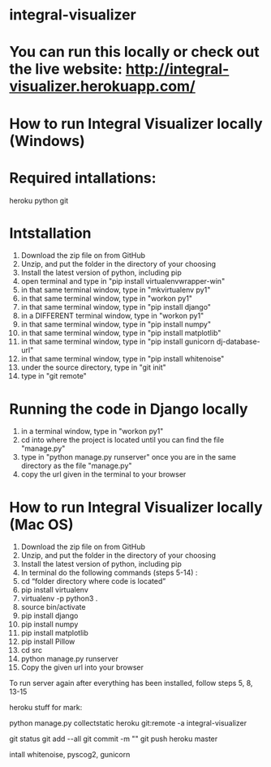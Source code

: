 # integral-visualizer

# You can run this locally or check out the live website: http://integral-visualizer.herokuapp.com/


# How to run Integral Visualizer locally (Windows)

# Required intallations:
heroku
python
git

# Intstallation
1. Download the zip file on from GitHub
2. Unzip, and put the folder in the directory of your choosing
3. Install the latest version of python, including pip
4. open terminal and type in "pip install virtualenvwrapper-win"
5. in that same terminal window, type in "mkvirtualenv py1"
6. in that same terminal window, type in "workon py1"
7. in that same terminal window, type in "pip install django"
9. in a DIFFERENT terminal window, type in "workon py1"
8. in that same terminal window, type in "pip install numpy"
9. in that same terminal window, type in "pip install matplotlib"
10. in that same terminal window, type in "pip install gunicorn dj-database-url"
11. in that same terminal window, type in "pip install whitenoise"
12. under the source directory, type in "git init"
13. type in "git remote"

# Running the code in Django locally
1. in a terminal window, type in "workon py1"
2. cd into where the project is located until you can find the file "manage.py"
3. type in "python manage.py runserver" once you are in the same directory as the file "manage.py"
4. copy the url given in the terminal to your browser

# How to run Integral Visualizer locally (Mac OS)

1. Download the zip file on from GitHub
2. Unzip, and put the folder in the directory of your choosing
3. Install the latest version of python, including pip
4. In terminal do the following commands (steps 5-14) :
5. cd “folder directory where code is located”
6. pip install virtualenv
7. virtualenv -p python3 .
8. source bin/activate
9. pip install django
10. pip install numpy
11. pip install matplotlib
12. pip install Pillow
13. cd src
14. python manage.py runserver
15. Copy the given url into your browser

To run server again after everything has been installed, follow steps 5, 8, 13-15

heroku stuff for mark:

python manage.py collectstatic
heroku git:remote -a integral-visualizer

git status
git add --all
git commit -m ""
git push heroku master

intall whitenoise, pyscog2, gunicorn

